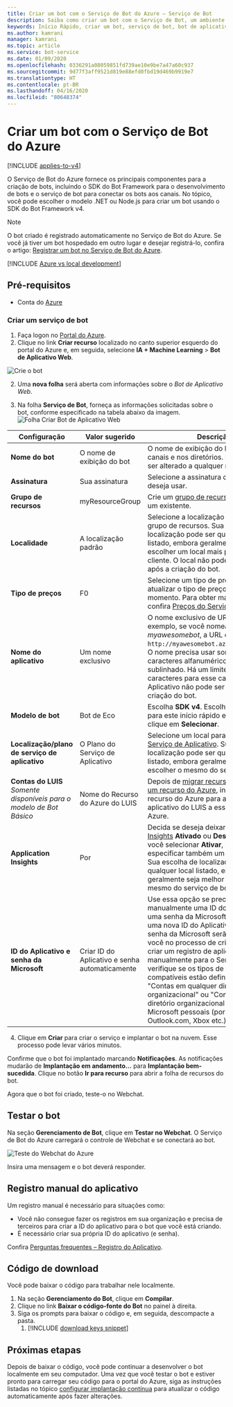 ```yaml
---
title: Criar um bot com o Serviço de Bot do Azure – Serviço de Bot
description: Saiba como criar um bot com o Serviço de Bot, um ambiente de desenvolvimento de bot integrado e dedicado.
keywords: Início Rápido, criar um bot, serviço de bot, bot de aplicativo Web
ms.author: kamrani
manager: kamrani
ms.topic: article
ms.service: bot-service
ms.date: 01/09/2020
ms.openlocfilehash: 0336291a08059851fd739ae10e9be7a47a60c937
ms.sourcegitcommit: 9d77f3aff9521d819e88efd0fbd19d469b9919e7
ms.translationtype: HT
ms.contentlocale: pt-BR
ms.lasthandoff: 04/16/2020
ms.locfileid: "80648374"
---
```

# <a name="create-a-bot-with-azure-bot-service"></a>Criar um bot com o Serviço de Bot do Azure

[!INCLUDE [applies-to-v4](../includes/applies-to.md)]

O Serviço de Bot do Azure fornece os principais componentes para a criação de bots, incluindo o SDK do Bot Framework para o desenvolvimento de bots e o serviço de bot para conectar os bots aos canais. No tópico, você pode escolher o modelo .NET ou Node.js para criar um bot usando o SDK do Bot Framework v4.

>[!NOTE] 
> O bot criado é registrado automaticamente no Serviço de Bot do Azure. Se você já tiver um bot hospedado em outro lugar e desejar registrá-lo, confira o artigo: [Registrar um bot no Serviço de Bot do Azure](../bot-service-quickstart-registration.md).

[!INCLUDE [Azure vs local development](~/includes/snippet-quickstart-paths.md)]

## <a name="prerequisites"></a>Pré-requisitos

- Conta do [Azure](https://portal.azure.com)

### <a name="create-a-new-bot-service"></a>Criar um serviço de bot

1. Faça logon no [Portal do Azure](https://portal.azure.com/).
1. Clique no link **Criar recurso** localizado no canto superior esquerdo do portal do Azure e, em seguida, selecione **IA + Machine Learning** > **Bot de Aplicativo Web**. 

![Crie o bot](../media/azure-bot-quickstarts/abs-create-blade.png)

2. Uma **nova folha** será aberta com informações sobre o *Bot de Aplicativo Web*.  

3. Na folha **Serviço de Bot**, forneça as informações solicitadas sobre o bot, conforme especificado na tabela abaixo da imagem.  <br/>
 ![Folha Criar Bot de Aplicativo Web](../media/azure-bot-quickstarts/sdk-create-bot-service-blade.png)

 | Configuração | Valor sugerido | Descrição |
 | ---- | ---- | ---- |
 | **Nome do bot** | O nome de exibição do bot | O nome de exibição do bot exibido nos canais e nos diretórios. Esse nome pode ser alterado a qualquer momento. |
 | **Assinatura** | Sua assinatura | Selecione a assinatura do Azure que deseja usar. |
 | **Grupo de recursos** | myResourceGroup | Crie um [grupo de recursos](/azure/azure-resource-manager/resource-group-overview#resource-groups) ou escolha um existente. |
 | **Localidade** | A localização padrão | Selecione a localização geográfica do grupo de recursos. Sua escolha de localização pode ser qualquer local listado, embora geralmente seja melhor escolher um local mais próximo ao cliente. O local não pode ser alterado após a criação do bot. |
 | **Tipo de preços** | F0 | Selecione um tipo de preço. Você pode atualizar o tipo de preço a qualquer momento. Para obter mais informações, confira [Preços do Serviço de Bot](https://azure.microsoft.com/pricing/details/bot-service/). |
 | **Nome do aplicativo** | Um nome exclusivo | O nome exclusivo de URL do bot. Por exemplo, se você nomear o bot *myawesomebot*, a URL do bot será `http://myawesomebot.azurewebsites.net`. O nome precisa usar somente caracteres alfanuméricos e de sublinhado. Há um limite de 35 caracteres para esse campo. O nome do Aplicativo não pode ser alterado após a criação do bot. |
 | **Modelo de bot** | Bot de Eco | Escolha **SDK v4**. Escolha C# ou Node.js para este início rápido e, em seguida, clique em **Selecionar**.  
 | **Localização/plano de serviço de aplicativo** | O Plano do Serviço de Aplicativo  | Selecione um local para o [Plano do Serviço de Aplicativo](https://azure.microsoft.com/pricing/details/app-service/plans/). Sua escolha de localização pode ser qualquer local listado, embora geralmente seja melhor escolher o mesmo do serviço de bot. |
 | **Contas do LUIS** _Somente disponíveis para o modelo de Bot Básico_ | Nome do Recurso do Azure do LUIS | Depois de [migrar recursos do LUIS para um recurso do Azure](https://docs.microsoft.com/azure/cognitive-services/luis/luis-migration-authoring), insira o nome do recurso do Azure para associar esse aplicativo do LUIS a esse recurso do Azure. 
 | **Application Insights** | Por | Decida se deseja deixar o [Application Insights](/bot-framework/bot-service-manage-analytics) **Ativado** ou **Desativado**. Se você selecionar **Ativar**, será preciso especificar também um local regional. Sua escolha de localização pode ser qualquer local listado, embora geralmente seja melhor escolher o mesmo do serviço de bot. |
 | **ID do Aplicativo e senha da Microsoft** | Criar ID do Aplicativo e senha automaticamente | Use essa opção se precisar inserir manualmente uma ID do Aplicativo e uma senha da Microsoft. Caso contrário, uma nova ID do Aplicativo e uma nova senha da Microsoft serão criados para você no processo de criação de bot. Ao criar um registro de aplicativo manualmente para o Serviço de Bot, verifique se os tipos de conta compatíveis estão definidos como "Contas em qualquer diretório organizacional" ou "Contas em qualquer diretório organizacional e contas Microsoft pessoais (por exemplo, Outlook.com, Xbox etc.)" |

4. Clique em **Criar** para criar o serviço e implantar o bot na nuvem. Esse processo pode levar vários minutos.

Confirme que o bot foi implantado marcando **Notificações**. As notificações mudarão de **Implantação em andamento...** para **Implantação bem-sucedida**. Clique no botão **Ir para recurso** para abrir a folha de recursos do bot.

Agora que o bot foi criado, teste-o no Webchat.

## <a name="test-the-bot"></a>Testar o bot
Na seção **Gerenciamento de Bot**, clique em **Testar no Webchat**. O Serviço de Bot do Azure carregará o controle de Webchat e se conectará ao bot. 

![Teste do Webchat do Azure](../media/azure-bot-quickstarts/azure-webchat-test.png)

Insira uma mensagem e o bot deverá responder.

## <a name="manual-app-registration"></a>Registro manual do aplicativo

Um registro manual é necessário para situações como:

- Você não consegue fazer os registros em sua organização e precisa de terceiros para criar a ID do aplicativo para o bot que você está criando.
- É necessário criar sua própria ID do aplicativo (e senha).

Confira [Perguntas frequentes – Registro do Aplicativo](../bot-service-resources-bot-framework-faq.md#app-registration).


## <a name="download-code"></a>Código de download
Você pode baixar o código para trabalhar nele localmente. 
1. Na seção **Gerenciamento do Bot**, clique em **Compilar**. 
1. Clique no link **Baixar o código-fonte do Bot** no painel à direita. 
1. Siga os prompts para baixar o código e, em seguida, descompacte a pasta.
    1. [!INCLUDE [download keys snippet](../includes/snippet-abs-key-download.md)]

## <a name="next-steps"></a>Próximas etapas
Depois de baixar o código, você pode continuar a desenvolver o bot localmente em seu computador. Uma vez que você testar o bot e estiver pronto para carregar seu código para o portal do Azure, siga as instruções listadas no tópico [configurar implantação contínua](../bot-service-build-continuous-deployment.md) para atualizar o código automaticamente após fazer alterações.
